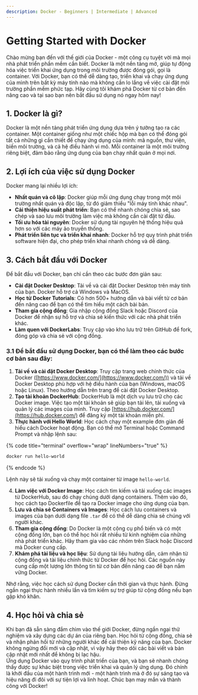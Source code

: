 ```yaml
---
description: Docker - Beginners | Intermediate | Advanced
---
```


# Getting Started with Docker

Chào mừng bạn đến với thế giới của Docker - một công cụ tuyệt vời mà mọi nhà phát triển phần mềm cần biết. Docker là một nền tảng mở, giúp tự động hóa việc triển khai ứng dụng trong môi trường được đóng gói, gọi là container. Với Docker, bạn có thể dễ dàng tạo, triển khai và chạy ứng dụng của mình trên bất kỳ máy tính nào mà không cần lo lắng về việc cài đặt môi trường phần mềm phức tạp. Hãy cùng tôi khám phá Docker từ cơ bản đến nâng cao và tại sao bạn nên bắt đầu sử dụng nó ngay hôm nay!

## 1. Docker là gì? <a href="#id-1-docker-la-gi" id="id-1-docker-la-gi"></a>

Docker là một nền tảng phát triển ứng dụng dựa trên ý tưởng tạo ra các container. Một container giống như một chiếc hộp mà bạn có thể đóng gói tất cả những gì cần thiết để chạy ứng dụng của mình: mã nguồn, thư viện, biến môi trường, và cả hệ điều hành vi mô. Mỗi container là một môi trường riêng biệt, đảm bảo rằng ứng dụng của bạn chạy nhất quán ở mọi nơi.

## 2. Lợi ích của việc sử dụng Docker <a href="#id-2-loi-ich-cua-viec-su-dung-docker" id="id-2-loi-ich-cua-viec-su-dung-docker"></a>

Docker mang lại nhiều lợi ích:

* **Nhất quán và cô lập**: Docker giúp mỗi ứng dụng chạy trong một môi trường nhất quán và độc lập, từ đó giảm thiểu "lỗi máy tính khác nhau".
* **Cải thiện hiệu suất phát triển**: Bạn có thể nhanh chóng chia sẻ, sao chép và sao lưu môi trường làm việc mà không cần cài đặt từ đầu.
* **Tối ưu hóa tài nguyên**: Docker sử dụng tài nguyên hệ thống hiệu quả hơn so với các máy ảo truyền thống.
* **Phát triển liên tục và triển khai nhanh**: Docker hỗ trợ quy trình phát triển software hiện đại, cho phép triển khai nhanh chóng và dễ dàng.

## 3. Cách bắt đầu với Docker <a href="#id-3-cach-bat-dau-voi-docker" id="id-3-cach-bat-dau-voi-docker"></a>

Để bắt đầu với Docker, bạn chỉ cần theo các bước đơn giản sau:

* **Cài đặt Docker Desktop**: Tải về và cài đặt Docker Desktop trên máy tính của bạn. Docker hỗ trợ cả Windows và MacOS.
* **Học từ Docker Tutorials**: Có hơn 500+ hướng dẫn và bài viết từ cơ bản đến nâng cao để bạn có thể tìm hiểu một cách bài bản.
* **Tham gia cộng đồng**: Gia nhập cộng đồng Slack hoặc Discord của Docker để nhận sự hỗ trợ và chia sẻ kiến thức với các nhà phát triển khác.
* **Làm quen với DockerLabs**: Truy cập vào kho lưu trữ trên GitHub để fork, đóng góp và chia sẻ với cộng đồng.

### 3.1 Để bắt đầu sử dụng Docker, bạn có thể làm theo các bước cơ bản sau đây:

1. **Tải về và cài đặt Docker Desktop**: Truy cập trang web chính thức của Docker ([https://www.docker.com/](https://www.docker.com/)) và tải về Docker Desktop phù hợp với hệ điều hành của bạn (Windows, macOS hoặc Linux). Theo hướng dẫn trên trang để cài đặt Docker Desktop.
2. **Tạo tài khoản DockerHub**: DockerHub là một dịch vụ lưu trữ cho các Docker image. Việc tạo một tài khoản sẽ giúp bạn tải lên, tải xuống và quản lý các images của mình. Truy cập [https://hub.docker.com/](https://hub.docker.com/) để đăng ký một tài khoản miễn phí.
3. **Thực hành với Hello World**: Học cách chạy một example đơn giản để hiểu cách Docker hoạt động. Bạn có thể mở Terminal hoặc Command Prompt và nhập lệnh sau:

{% code title="terminal" overflow="wrap" lineNumbers="true" %}
```bash
docker run hello-world
```
{% endcode %}

Lệnh này sẽ tải xuống và chạy một container từ image `hello-world`.

4. **Làm việc với Docker Image**: Học cách tìm kiếm và tải xuống các images từ DockerHub, sau đó chạy chúng dưới dạng containers. Thêm vào đó, học cách tạo Dockerfile để tạo ra Docker image cho ứng dụng của bạn.
5. **Lưu và chia sẻ Containers và Images**: Học cách lưu containers và images của bạn dưới dạng file `.tar` để có thể dễ dàng chia sẻ chúng với người khác.
6. **Tham gia cộng đồng**: Do Docker là một công cụ phổ biến và có một cộng đồng lớn, bạn có thể học hỏi rất nhiều từ kinh nghiệm của những nhà phát triển khác. Hãy tham gia vào các nhóm trên Slack hoặc Discord mà Docker cung cấp.
7. **Khám phá tài liệu và học liệu**: Sử dụng tài liệu hướng dẫn, cảm nhận từ cộng đồng và tài liệu chính thức từ Docker để học hỏi. Các nguồn này cung cấp một lượng lớn thông tin từ cơ bản đến nâng cao để bạn nắm vững Docker.

Nhớ rằng, việc học cách sử dụng Docker cần thời gian và thực hành. Đừng ngần ngại thực hành nhiều lần và tìm kiếm sự trợ giúp từ cộng đồng nếu bạn gặp khó khăn.

## 4. Học hỏi và chia sẻ <a href="#id-4-hoc-hoi-va-chia-se" id="id-4-hoc-hoi-va-chia-se"></a>

Khi bạn đã sẵn sàng đắm chìm vào thế giới Docker, đừng ngần ngại thử nghiệm và xây dựng các dự án của riêng bạn. Học hỏi từ cộng đồng, chia sẻ và nhận phản hồi từ những người khác để cải thiện kỹ năng của bạn. Docker không ngừng đổi mới và cập nhật, vì vậy hãy theo dõi các bài viết và bản cập nhật mới nhất để không bị lạc hậu.\
Ứng dụng Docker vào quy trình phát triển của bạn, và bạn sẽ nhanh chóng thấy được sự khác biệt trong việc triển khai và quản lý ứng dụng. Đó chính là khởi đầu của một hành trình mới - một hành trình mà ở đó sự sáng tạo và hiệu năng đi đôi với sự tiện lợi và linh hoạt. Chúc bạn may mắn và thành công với Docker!
